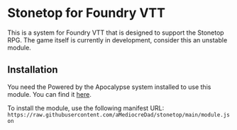 # Stonetop for Foundry VTT

This is a system for Foundry VTT that is designed to support the Stonetop RPG. The game itself is currently in development, consider this an unstable module.

## Installation

You need the Powered by the Apocalypse system installed to use this module. You can find it [here](https://foundryvtt.com/packages/pbta).

To install the module, use the following manifest URL: `https://raw.githubusercontent.com/aMediocreDad/stonetop/main/module.json`
